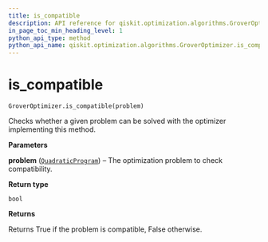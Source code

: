 ```yaml
---
title: is_compatible
description: API reference for qiskit.optimization.algorithms.GroverOptimizer.is_compatible
in_page_toc_min_heading_level: 1
python_api_type: method
python_api_name: qiskit.optimization.algorithms.GroverOptimizer.is_compatible
---
```


# is\_compatible

<span id="qiskit.optimization.algorithms.GroverOptimizer.is_compatible" />

`GroverOptimizer.is_compatible(problem)`

Checks whether a given problem can be solved with the optimizer implementing this method.

**Parameters**

**problem** ([`QuadraticProgram`](qiskit.optimization.problems.QuadraticProgram "qiskit.optimization.problems.quadratic_program.QuadraticProgram")) – The optimization problem to check compatibility.

**Return type**

`bool`

**Returns**

Returns True if the problem is compatible, False otherwise.

